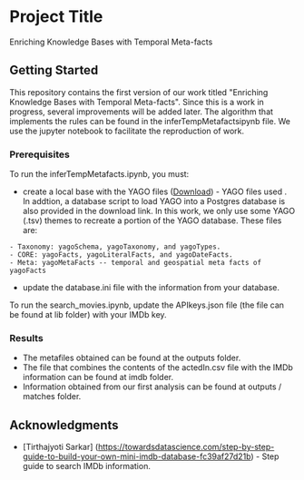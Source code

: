 # Project Title

Enriching Knowledge Bases with Temporal Meta-facts

## Getting Started

This repository contains the first version of our work titled "Enriching Knowledge Bases with Temporal Meta-facts". Since this is a work in progress, several improvements will be added later. The algorithm that implements the rules can be found in the inferTempMetafactsipynb file. We use the jupyter notebook to facilitate the reproduction of work.

### Prerequisites

To run the inferTempMetafacts.ipynb, you must:

* create a local base with the YAGO files ([Download](https://www.mpi-inf.mpg.de/departments/databases-and-information-systems/research/yago-naga/yago/downloads/)) - YAGO files used . In addtion, a database script to load YAGO into a Postgres database is also provided in the download link. In this work, we only use some YAGO (.tsv) themes to recreate a portion of the YAGO database. These files are: 
```
- Taxonomy: yagoSchema, yagoTaxonomy, and yagoTypes.
- CORE: yagoFacts, yagoLiteralFacts, and yagoDateFacts.
- Meta: yagoMetaFacts -- temporal and geospatial meta facts of yagoFacts
```
* update the database.ini file with the information from your database.

To run the search_movies.ipynb, update the APIkeys.json file (the file can be found at lib folder)  with your IMDb key.

### Results
* The metafiles obtained can be found at the outputs folder.
* The file that combines the contents of the actedIn.csv file with the IMDb information can be found at imdb folder.
* Information obtained from our first analysis can be found at outputs / matches folder.


## Acknowledgments

*  [Tirthajyoti Sarkar] (https://towardsdatascience.com/step-by-step-guide-to-build-your-own-mini-imdb-database-fc39af27d21b) - Step guide to search IMDb information.